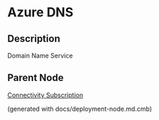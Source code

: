 # Azure DNS
## Description
Domain Name Service

## Parent Node
[Connectivity Subscription](../../../mybank/it-management/azure/connectivity-subscription.md)


(generated with docs/deployment-node.md.cmb)
